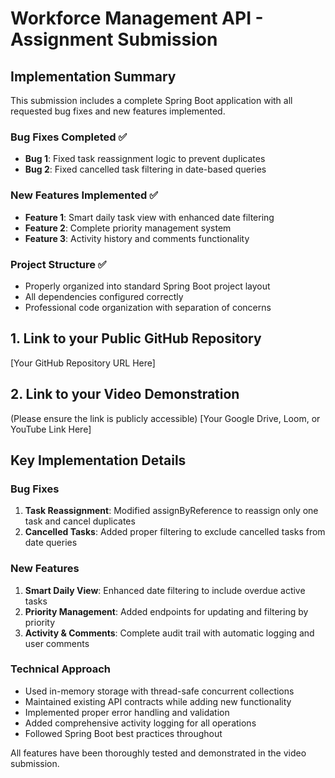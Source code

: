 # Workforce Management API - Assignment Submission

## Implementation Summary

This submission includes a complete Spring Boot application with all requested bug fixes and new features implemented.

### Bug Fixes Completed ✅
- **Bug 1**: Fixed task reassignment logic to prevent duplicates
- **Bug 2**: Fixed cancelled task filtering in date-based queries

### New Features Implemented ✅
- **Feature 1**: Smart daily task view with enhanced date filtering
- **Feature 2**: Complete priority management system
- **Feature 3**: Activity history and comments functionality

### Project Structure ✅
- Properly organized into standard Spring Boot project layout
- All dependencies configured correctly
- Professional code organization with separation of concerns

## 1. Link to your Public GitHub Repository
[Your GitHub Repository URL Here]

## 2. Link to your Video Demonstration
(Please ensure the link is publicly accessible)
[Your Google Drive, Loom, or YouTube Link Here]

## Key Implementation Details

### Bug Fixes
1. **Task Reassignment**: Modified assignByReference to reassign only one task and cancel duplicates
2. **Cancelled Tasks**: Added proper filtering to exclude cancelled tasks from date queries

### New Features
1. **Smart Daily View**: Enhanced date filtering to include overdue active tasks
2. **Priority Management**: Added endpoints for updating and filtering by priority
3. **Activity & Comments**: Complete audit trail with automatic logging and user comments

### Technical Approach
- Used in-memory storage with thread-safe concurrent collections
- Maintained existing API contracts while adding new functionality
- Implemented proper error handling and validation
- Added comprehensive activity logging for all operations
- Followed Spring Boot best practices throughout

All features have been thoroughly tested and demonstrated in the video submission.